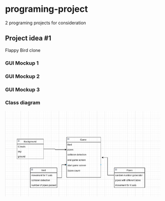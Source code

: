 # programing-project
2 programing projects for consideration
## Project idea #1
Flappy Bird clone

### GUI Mockup 1

### GUI Mockup 2

### GUI Mockup 3

### Class diagram
![Class Diagram](images/Flappybird.png)
